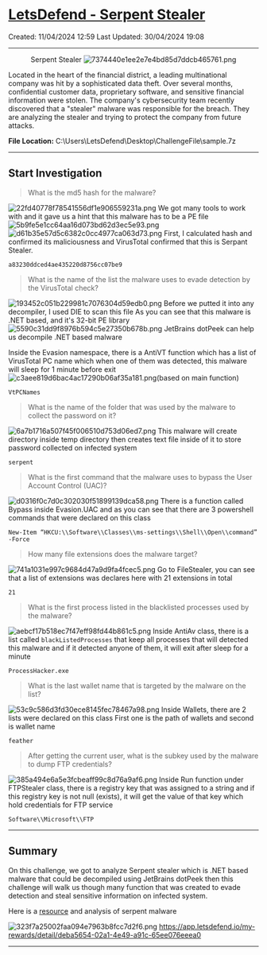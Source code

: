 # [LetsDefend - Serpent Stealer](https://app.letsdefend.io/challenge/serpent-stealer)
Created: 11/04/2024 12:59
Last Updated: 30/04/2024 19:08
* * *
<div align=center>

Serpent Stealer
![7374440e1ee2e7e4bd85d7ddcb465761.png](/_resources/7374440e1ee2e7e4bd85d7ddcb465761.png)
</div>
Located in the heart of the financial district, a leading multinational company was hit by a sophisticated data theft. Over several months, confidential customer data, proprietary software, and sensitive financial information were stolen. The company's cybersecurity team recently discovered that a "stealer" malware was responsible for the breach. They are analyzing the stealer and trying to protect the company from future attacks.

**File Location:** C:\Users\LetsDefend\Desktop\ChallengeFile\sample.7z
* * *
## Start Investigation
>What is the md5 hash for the malware?

![22fd40778f78541556df1e906559231a.png](/_resources/22fd40778f78541556df1e906559231a.png)
We got many tools to work with and it gave us a hint that this malware has to be a PE file
![5b9fe5e1cc64aa16d073bd62d3ec5e93.png](/_resources/5b9fe5e1cc64aa16d073bd62d3ec5e93.png)
![d61b35e57d5c6382c0cc4977ca063d73.png](/_resources/d61b35e57d5c6382c0cc4977ca063d73.png)
First, I calculated hash and confirmed its maliciousness and VirusTotal confirmed that this is Serpant Stealer.
```
a83230ddced4ae435220d8756cc07be9
```

>What is the name of the list the malware uses to evade detection by the VirusTotal check?

![193452c051b229981c7076304d59edb0.png](/_resources/193452c051b229981c7076304d59edb0.png)
Before we putted it into any decompiler, I used DIE to scan this file 
As you can see that this malware is .NET based, and it's 32-bit PE library
![5590c31dd9f8976b594c5e27350b678b.png](/_resources/5590c31dd9f8976b594c5e27350b678b.png)
JetBrains dotPeek can help us decompile .NET based malware

Inside the Evasion namespace, there is a AntiVT function which has a list of VirusTotal PC name which when one of them was detected, this malware will sleep for 1 minute before exit 
![c3aee819d6bac4ac17290b06af35a181.png](/_resources/c3aee819d6bac4ac17290b06af35a181.png)(based on main function)
```
VtPCNames
```

>What is the name of the folder that was used by the malware to collect the password on it?

![6a7b1716a507f45f006510d753d06ed7.png](/_resources/6a7b1716a507f45f006510d753d06ed7.png)
This malware will create directory inside temp directory then creates text file inside of it to store password collected on infected system
```
serpent
```

>What is the first command that the malware uses to bypass the User Account Control (UAC)?

![d0316f0c7d0c302030f51899139dca58.png](/_resources/d0316f0c7d0c302030f51899139dca58.png)
There is a function called Bypass inside Evasion.UAC and as you can see that there are 3 powershell commands that were declared on this class
```
New-Item “HKCU:\\Software\\Classes\\ms-settings\\Shell\\Open\\command” -Force
```

>How many file extensions does the malware target?

![741a1031e997c9684d47a9d9fa4fcec5.png](/_resources/741a1031e997c9684d47a9d9fa4fcec5.png)
Go to FileStealer, you can see that a list of extensions was declares here with 21 extensions in total
```
21
```

>What is the first process listed in the blacklisted processes used by the malware?

![aebcf17b518ec7f47eff98fd44b861c5.png](/_resources/aebcf17b518ec7f47eff98fd44b861c5.png)
Inside AntiAv class, there is a list called `blackListedProcesses` that keep all processes that will detected this malware and if it detected anyone of them, it will exit after sleep for a minute
```
ProcessHacker.exe
```

>What is the last wallet name that is targeted by the malware on the list?

![53c9c586d3fd30ece8145fec78467a98.png](/_resources/53c9c586d3fd30ece8145fec78467a98.png)
Inside Wallets, there are 2 lists were declared on this class
First one is the path of wallets and second is wallet name
```
feather
```

>After getting the current user, what is the subkey used by the malware to dump FTP credentials?

![385a494e6a5e3fcbeaff99c8d76a9af6.png](/_resources/385a494e6a5e3fcbeaff99c8d76a9af6.png)
Inside Run function under FTPStealer class, there is a registry key that was assigned to a string and if this registry key is not null (exists), it will get the value of that key which hold credentials for FTP service
```
Software\\Microsoft\\FTP
```

* * *
## Summary

On this challenge, we got to analyze Serpent stealer which is .NET based malware that could be decompiled using JetBrains dotPeek then this challenge will walk us though many function that was created to evade detection and steal sensitive information on infected system.
<div align=center>


</div>

Here is a [resource](https://labs.k7computing.com/index.php/uncovering-the-serpent/) and analysis of serpent malware

![323f7a25002faa094e7963b8fcc7d2f6.png](/_resources/323f7a25002faa094e7963b8fcc7d2f6.png)
https://app.letsdefend.io/my-rewards/detail/deba5654-02a1-4e49-a91c-65ee076eeea0
* * *
